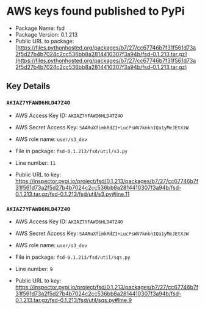 # AWS keys found published to PyPi

* Package Name: fsd
* Package Version: 0.1.213
* Public URL to package: [https://files.pythonhosted.org/packages/b7/27/cc67746b7f31f561d73a2f5d27b4b7024c2cc536bb8a2814410307f3a94b/fsd-0.1.213.tar.gz](https://files.pythonhosted.org/packages/b7/27/cc67746b7f31f561d73a2f5d27b4b7024c2cc536bb8a2814410307f3a94b/fsd-0.1.213.tar.gz)

## Key Details

### `AKIAZ7YFAWD6HLD47Z4O`

* AWS Access Key ID: `AKIAZ7YFAWD6HLD47Z4O`
* AWS Secret Access Key: `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` 
* AWS role name: `user/s3_dev`
* File in package: `fsd-0.1.213/fsd/util/s3.py`
* Line number: `11`

* Public URL to key: https://inspector.pypi.io/project/fsd/0.1.213/packages/b7/27/cc67746b7f31f561d73a2f5d27b4b7024c2cc536bb8a2814410307f3a94b/fsd-0.1.213.tar.gz/fsd-0.1.213/fsd/util/s3.py#line.11



### `AKIAZ7YFAWD6HLD47Z4O`

* AWS Access Key ID: `AKIAZ7YFAWD6HLD47Z4O`
* AWS Secret Access Key: `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` 
* AWS role name: `user/s3_dev`
* File in package: `fsd-0.1.213/fsd/util/sqs.py`
* Line number: `9`

* Public URL to key: https://inspector.pypi.io/project/fsd/0.1.213/packages/b7/27/cc67746b7f31f561d73a2f5d27b4b7024c2cc536bb8a2814410307f3a94b/fsd-0.1.213.tar.gz/fsd-0.1.213/fsd/util/sqs.py#line.9


